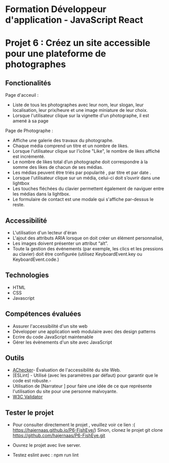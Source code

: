 # Formation Développeur d'application - JavaScript React

# Projet 6 : Créez un site accessible pour une plateforme de photographes

## Fonctionalités

Page d'acceuil :

- Liste de tous les photographes avec leur nom, leur slogan, leur localisation, leur prix/heure et une image miniature de leur choix.
- Lorsque l'utilisateur clique sur la vignette d'un photographe, il est amené à sa page

Page de Photographe :

- Affiche une galerie des travaux du photographe.
- Chaque média comprend un titre et un nombre de likes.
- Lorsque l'utilisateur clique sur l'icône "Like", le nombre de likes
  affiché est incrémenté.
- Le nombre de likes total d’un photographe doit correspondre à la somme des likes de chacun
  de ses médias.
- Les médias peuvent être triés par popularité , par titre et par date .
- Lorsque l'utilisateur clique sur un média, celui-ci doit s’ouvrir dans une lightbox
- Les touches fléchées du clavier permettent également de naviguer entre les médias dans la lightbox.
- Le formulaire de contact est une modale qui s'affiche par-dessus le reste.

## Accessibilité

- L'utilisation d'un lecteur d'éran
- L'ajout des attributs ARIA lorsque on doit créer un élément personnalisé,
- Les images doivent présenter un attribut “alt”.
- Toute la gestion des événements (par exemple, les clics et les pressions au
  clavier) doit être configurée (utilisez KeyboardEvent.key ou KeyboardEvent.code.)

## Technologies

- HTML
- CSS
- Javascript

## Compétences évaluées

- Assurer l'accessibilité d'un site web
- Développer une application web modulaire avec des design patterns
- Ecrire du code JavaScript maintenable
- Gérer les évènements d'un site avec JavaScript

## Outils

- [AChecker](https://achecker.ca/)- Évaluation de l'accessibilité du site Web.
- [ESLint] - Utilisé (avec les paramètres par défaut) pour garantir que le code est robuste.-
- Utilisation de [Narrateur ] pour faire une idée de ce que représente  
  l'utilisation du site pour une personne malvoyante.
- [W3C Validator](https://validator.w3.org/)

## Tester le projet

- Pour consulter directement le projet , veuillez voir ce lien :( https://hajernaas.github.io/P6-FishEye/)
  Sinon, clonez le projet
  git clone https://github.com/hajernaas/P6-FishEye.git

- Ouvrez le projet avec live server.
- Testez eslint avec : npm run lint
